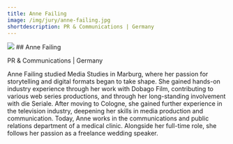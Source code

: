 ```yaml
---
title: Anne Failing 
image: /img/jury/anne-failing.jpg
shortdescription: PR & Communications | Germany
---
```

<img src="/img/jury/anne-failing.jpg">
## Anne Failing 

PR & Communications | Germany

Anne Failing studied Media Studies in Marburg, where her passion for storytelling and digital formats began to take shape. She gained hands-on industry experience through her work with Dobago Film, contributing to various web series productions, and through her long-standing involvement with die Seriale. After moving to Cologne, she gained further experience in the television industry, deepening her skills in media production and communication. Today, Anne works in the communications and public relations department of a medical clinic. Alongside her full-time role, she follows her passion as a freelance wedding speaker.